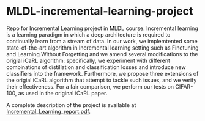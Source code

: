 # MLDL-incremental-learning-project
Repo for Incremental Learning project in MLDL course.
Incremental learning is a learning paradigm in which a deep architecture is required to continually learn from a stream of data.
In our work, we implemtented some state-of-the-art algorithm in Incremental learning setting such as Finetuning and Learning Without Forgetting and we amend several modifications to the origial iCaRL algorithm: specifically, we experiment with different combinations of distillation and classification losses and introduce new classifiers into the framework.
Furthermore, we propose three extensions of the origial iCaRL algorithm that attempt to tackle such issues, and we verify their effectiveness. For a fair comparison, we perform our tests on CIFAR-100, as used in the original iCaRL paper.

A complete description of the project is available at [Incremental_Learning_report.pdf](https://github.com/irenebenedetto/MLDL-incremental-learning-project/blob/master/Incremental_Learning_report.pdf).
